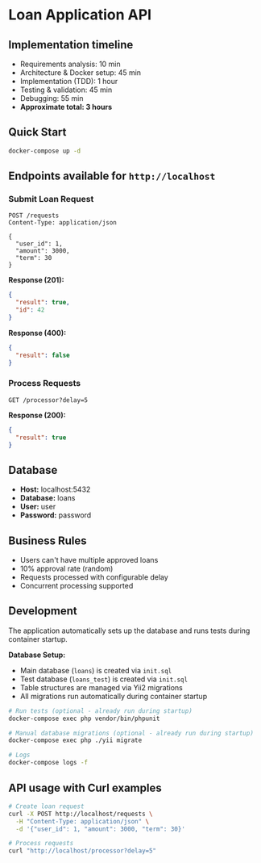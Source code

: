 # Loan Application API
## Implementation timeline

- Requirements analysis: 10 min
- Architecture & Docker setup: 45 min  
- Implementation (TDD): 1 hour
- Testing & validation: 45 min
- Debugging: 55 min
- **Approximate total: 3 hours**

## Quick Start

```bash
docker-compose up -d
```

## Endpoints available for `http://localhost`

### Submit Loan Request
```
POST /requests
Content-Type: application/json

{
  "user_id": 1,
  "amount": 3000,
  "term": 30
}
```

**Response (201):**
```json
{
  "result": true,
  "id": 42
}
```

**Response (400):**
```json
{
  "result": false
}
```

### Process Requests
```
GET /processor?delay=5
```

**Response (200):**
```json
{
  "result": true
}
```

## Database

- **Host:** localhost:5432
- **Database:** loans
- **User:** user
- **Password:** password

## Business Rules

- Users can't have multiple approved loans
- 10% approval rate (random)
- Requests processed with configurable delay
- Concurrent processing supported

## Development

The application automatically sets up the database and runs tests during container startup.

**Database Setup:**
- Main database (`loans`) is created via `init.sql` 
- Test database (`loans_test`) is created via `init.sql`
- Table structures are managed via Yii2 migrations
- All migrations run automatically during container startup

```bash
# Run tests (optional - already run during startup)
docker-compose exec php vendor/bin/phpunit

# Manual database migrations (optional - already run during startup)
docker-compose exec php ./yii migrate

# Logs
docker-compose logs -f
```


## API usage with Curl examples

```bash
# Create loan request
curl -X POST http://localhost/requests \
  -H "Content-Type: application/json" \
  -d '{"user_id": 1, "amount": 3000, "term": 30}'

# Process requests  
curl "http://localhost/processor?delay=5"
```

